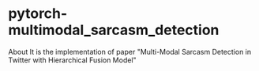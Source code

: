 # pytorch-multimodal_sarcasm_detection
About It is the implementation of paper "Multi-Modal Sarcasm Detection in Twitter with Hierarchical Fusion Model"
